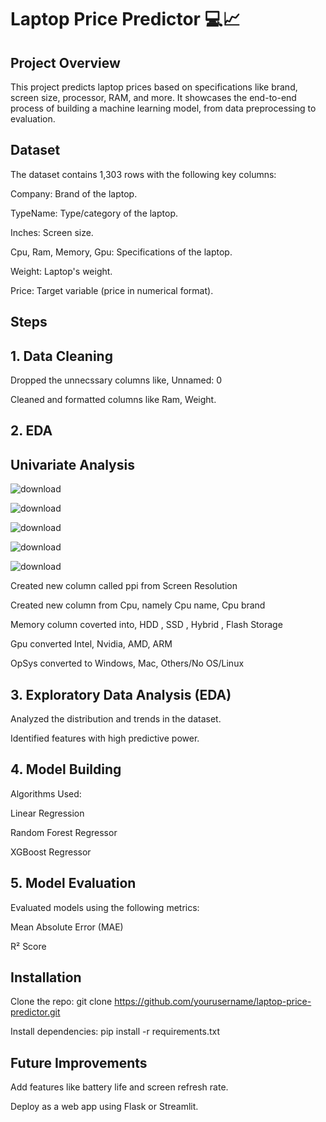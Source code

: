 # Laptop Price Predictor 💻📈

## Project Overview
This project predicts laptop prices based on specifications like brand, screen size, processor, RAM, and more. It showcases the end-to-end process of building a machine learning model, from data preprocessing to evaluation.

## Dataset

The dataset contains 1,303 rows with the following key columns:

Company: Brand of the laptop.

TypeName: Type/category of the laptop.

Inches: Screen size.

Cpu, Ram, Memory, Gpu: Specifications of the laptop.

Weight: Laptop's weight.

Price: Target variable (price in numerical format).

## Steps

## 1. Data Cleaning

Dropped the unnecssary columns like, Unnamed: 0

Cleaned and formatted columns like Ram, Weight.

## 2. EDA

## Univariate Analysis

![download](https://github.com/user-attachments/assets/8d0eb0e1-c428-4494-bdde-90053ebc5478)

![download](https://github.com/user-attachments/assets/a1b253ac-c249-48fd-88f5-ede53b095d71)

![download](https://github.com/user-attachments/assets/40370b48-13bd-4c15-a0a2-9fa79f0eac9e)

![download](https://github.com/user-attachments/assets/ccb66db7-07bd-4092-b761-9b419664f943)

![download](https://github.com/user-attachments/assets/26262aa8-86c7-47cb-8b0d-166a6405b157)

Created new column called ppi from Screen Resolution

Created new column from Cpu, namely Cpu name, Cpu brand

Memory column coverted into, HDD , SSD , Hybrid , Flash Storage

Gpu converted Intel, Nvidia, AMD, ARM

OpSys converted to Windows, Mac, Others/No OS/Linux

## 3. Exploratory Data Analysis (EDA)

Analyzed the distribution and trends in the dataset.

Identified features with high predictive power.

## 4. Model Building

Algorithms Used:

Linear Regression

Random Forest Regressor

XGBoost Regressor

## 5. Model Evaluation

Evaluated models using the following metrics:

Mean Absolute Error (MAE)

R² Score

## Installation
Clone the repo:
git clone https://github.com/yourusername/laptop-price-predictor.git

Install dependencies:
pip install -r requirements.txt

## Future Improvements
Add features like battery life and screen refresh rate.

Deploy as a web app using Flask or Streamlit.
